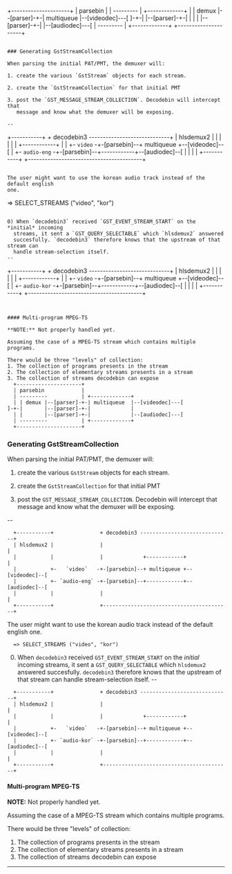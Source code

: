   +---------------------+
  | parsebin            |
  | ---------           | +-------------+
  | | demux |--[parser]-+-| multiqueue  |--[videodec]---[
]-+-|       |--[parser]-+-|             |
  | |       |--[parser]-+-|             |--[audiodec]---[
  | ---------           | +-------------+
  +---------------------+
```

### Generating GstStreamCollection

When parsing the initial PAT/PMT, the demuxer will:

1. create the various `GstStream` objects for each stream.

2. create the `GstStreamCollection` for that initial PMT

3. post the `GST_MESSAGE_STREAM_COLLECTION`. Decodebin will intercept that
   message and know what the demuxer will be exposing.

--
```
  +-----------+               + decodebin3 -----------------------------+
  | hlsdemux2 |               |                                         |
  |           |               |             +------------+              |
  |           +-   `video`   -+-[parsebin]--+ multiqueue +--[videodec]--[
  |           +- `audio-eng` -+-[parsebin]--+------------+--[audiodec]--[
  |           |               |                                         |
  +-----------+               +-----------------------------------------+
```

The user might want to use the korean audio track instead of the default english
one.

```
  => SELECT_STREAMS ("video", "kor")
```

0) When `decodebin3` received `GST_EVENT_STREAM_START` on the *initial* incoming
  streams, it sent a `GST_QUERY_SELECTABLE` which `hlsdemux2` answered
  succesfully. `decodebin3` therefore knows that the upstream of that stream can
  handle stream-selection itself.
--
```
  +-----------+               + decodebin3 -----------------------------+
  | hlsdemux2 |               |                                         |
  |           |               |             +------------+              |
  |           +-   `video`   -+-[parsebin]--+ multiqueue +--[videodec]--[
  |           +- `audio-kor` -+-[parsebin]--+------------+--[audiodec]--[
  |           |               |                                         |
  +-----------+               +-----------------------------------------+
```


#### Multi-program MPEG-TS

**NOTE:** Not properly handled yet.

Assuming the case of a MPEG-TS stream which contains multiple programs.

There would be three "levels" of collection:
1. The collection of programs presents in the stream
2. The collection of elementary streams presents in a stream
3. The collection of streams decodebin can expose
  +---------------------+
  | parsebin            |
  | ---------           | +-------------+
  | | demux |--[parser]-+-| multiqueue  |--[videodec]---[
]-+-|       |--[parser]-+-|             |
  | |       |--[parser]-+-|             |--[audiodec]---[
  | ---------           | +-------------+
  +---------------------+
```

### Generating GstStreamCollection

When parsing the initial PAT/PMT, the demuxer will:

1. create the various `GstStream` objects for each stream.

2. create the `GstStreamCollection` for that initial PMT

3. post the `GST_MESSAGE_STREAM_COLLECTION`. Decodebin will intercept that
   message and know what the demuxer will be exposing.

--
```
  +-----------+               + decodebin3 -----------------------------+
  | hlsdemux2 |               |                                         |
  |           |               |             +------------+              |
  |           +-   `video`   -+-[parsebin]--+ multiqueue +--[videodec]--[
  |           +- `audio-eng` -+-[parsebin]--+------------+--[audiodec]--[
  |           |               |                                         |
  +-----------+               +-----------------------------------------+
```

The user might want to use the korean audio track instead of the default english
one.

```
  => SELECT_STREAMS ("video", "kor")
```

0) When `decodebin3` received `GST_EVENT_STREAM_START` on the *initial* incoming
  streams, it sent a `GST_QUERY_SELECTABLE` which `hlsdemux2` answered
  succesfully. `decodebin3` therefore knows that the upstream of that stream can
  handle stream-selection itself.
--
```
  +-----------+               + decodebin3 -----------------------------+
  | hlsdemux2 |               |                                         |
  |           |               |             +------------+              |
  |           +-   `video`   -+-[parsebin]--+ multiqueue +--[videodec]--[
  |           +- `audio-kor` -+-[parsebin]--+------------+--[audiodec]--[
  |           |               |                                         |
  +-----------+               +-----------------------------------------+
```


#### Multi-program MPEG-TS

**NOTE:** Not properly handled yet.

Assuming the case of a MPEG-TS stream which contains multiple programs.

There would be three "levels" of collection:
1. The collection of programs presents in the stream
2. The collection of elementary streams presents in a stream
3. The collection of streams decodebin can expose

---

